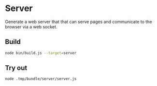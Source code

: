 # Server

Generate a web server that that can serve pages and communicate to the browser via a web socket.

## Build

```sh
node bin/build.js --target=server
```

## Try out

```sh
node .tmp/bundle/server/server.js
```
